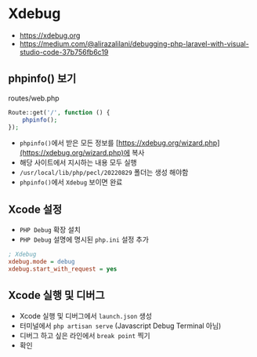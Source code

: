 # Xdebug
* https://xdebug.org
* https://medium.com/@alirazalilani/debugging-php-laravel-with-visual-studio-code-37b756fb6c19

## phpinfo() 보기
routes/web.php
```php
Route::get('/', function () {
    phpinfo();
});
```

* `phpinfo()`에서 받은 모든 정보를 [https://xdebug.org/wizard.php](https://xdebug.org/wizard.php)에 복사
* 해당 사이트에서 지시하는 내용 모두 실행
* `/usr/local/lib/php/pecl/20220829` 폴더는 생성 해야함
* `phpinfo()`에서 `Xdebug` 보이면 완료

## Xcode 설정
* `PHP Debug` 확장 설치
* `PHP Debug` 설명에 명시된 `php.ini` 설정 추가
```ini
; Xdebug
xdebug.mode = debug
xdebug.start_with_request = yes
```

## Xcode 실행 및 디버그
* Xcode 실행 및 디버그에서 `launch.json` 생성
* 터미널에서 `php artisan serve` (Javascript Debug Terminal 아님)
* 디버그 하고 싶은 라인에서 `break point` 찍기
* 확인

